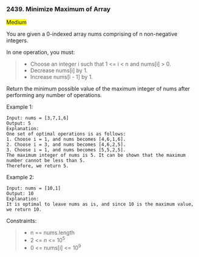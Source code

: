 ### 2439. Minimize Maximum of Array

<span style="Background-color:yellow">Medium</span>

You are given a 0-indexed array nums comprising of n non-negative integers.

In one operation, you must:

> - Choose an integer i such that 1 <= i < n and nums[i] > 0.
> - Decrease nums[i] by 1.
> - Increase nums[i - 1] by 1.

Return the minimum possible value of the maximum integer of nums after performing any number of operations.

 

Example 1:

	Input: nums = [3,7,1,6]
	Output: 5
	Explanation:
	One set of optimal operations is as follows:
	1. Choose i = 1, and nums becomes [4,6,1,6].
	2. Choose i = 3, and nums becomes [4,6,2,5].
	3. Choose i = 1, and nums becomes [5,5,2,5].
	The maximum integer of nums is 5. It can be shown that the maximum number cannot be less than 5.
	Therefore, we return 5.

Example 2:

	Input: nums = [10,1]
	Output: 10
	Explanation:
	It is optimal to leave nums as is, and since 10 is the maximum value, we return 10.

 

Constraints:

> - n == nums.length
> - 2 <= n <= 10<sup>5</sup>
> - 0 <= nums[i] <= 10<sup>9</sup>

